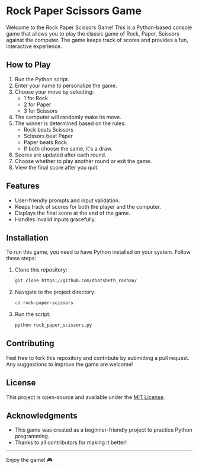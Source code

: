 # Rock Paper Scissors Game

Welcome to the Rock Paper Scissors Game! This is a Python-based console game that allows you to play the classic game of Rock, Paper, Scissors against the computer. The game keeps track of scores and provides a fun, interactive experience.

## How to Play
1. Run the Python script.
2. Enter your name to personalize the game.
3. Choose your move by selecting:
   - 1 for Rock
   - 2 for Paper
   - 3 for Scissors
4. The computer will randomly make its move.
5. The winner is determined based on the rules:
   - Rock beats Scissors
   - Scissors beat Paper
   - Paper beats Rock
   - If both choose the same, it's a draw.
6. Scores are updated after each round.
7. Choose whether to play another round or exit the game.
8. View the final score after you quit.

## Features
- User-friendly prompts and input validation.
- Keeps track of scores for both the player and the computer.
- Displays the final score at the end of the game.
- Handles invalid inputs gracefully.

## Installation
To run this game, you need to have Python installed on your system. Follow these steps:

1. Clone this repository:
   ```bash
   git clone https://github.com/dhatsheth_roshan/
   ```
2. Navigate to the project directory:
   ```bash
   cd rock-paper-scissors
   ```
3. Run the script:
   ```bash
   python rock_paper_scissors.py
   ```

## Contributing
Feel free to fork this repository and contribute by submitting a pull request. Any suggestions to improve the game are welcome!

## License
This project is open-source and available under the [MIT License](LICENSE).

## Acknowledgments
- This game was created as a beginner-friendly project to practice Python programming.
- Thanks to all contributors for making it better!

---

Enjoy the game! 🎮

